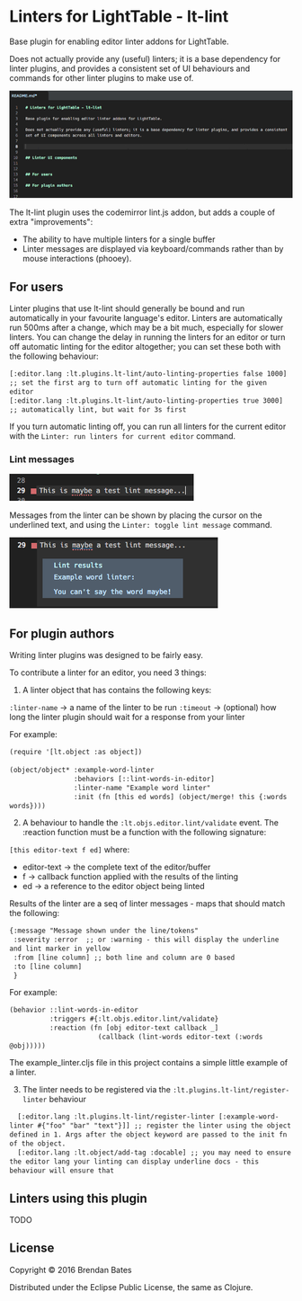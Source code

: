 # Linters for LightTable - lt-lint

Base plugin for enabling editor linter addons for LightTable.

Does not actually provide any (useful) linters; it is a base dependency for linter plugins, and provides a consistent
set of UI behaviours and commands for other linter plugins to make use of.

![Example Image](https://raw.githubusercontent.com/bbbates/lt-lint/master/doc/example.gif)

The lt-lint plugin uses the codemirror lint.js addon, but adds a couple of extra "improvements":

- The ability to have multiple linters for a single buffer
- Linter messages are displayed via keyboard/commands rather than by mouse interactions (phooey).

## For users

Linter plugins that use lt-lint should generally be bound and run automatically in your favourite language's editor.
Linters are automatically run 500ms after a change, which may be a bit much, especially for slower linters. You can change the delay in running the linters for an editor or turn off automatic linting for the editor altogether; you can set these both with the following behaviour:

```
[:editor.lang :lt.plugins.lt-lint/auto-linting-properties false 1000] ;; set the first arg to turn off automatic linting for the given editor
[:editor.lang :lt.plugins.lt-lint/auto-linting-properties true 3000] ;; automatically lint, but wait for 3s first
```

If you turn automatic linting off, you can run all linters for the current editor with the ```Linter: run linters for current editor``` command.

### Lint messages

![Lint mark](https://raw.githubusercontent.com/bbbates/lt-lint/master/doc/lint-mark.png)

Messages from the linter can be shown by placing the cursor on the underlined text, and using the ```Linter: toggle lint message``` command.

![Lint message](https://raw.githubusercontent.com/bbbates/lt-lint/master/doc/lint-message.png)

## For plugin authors

Writing linter plugins was designed to be fairly easy.

To contribute a linter for an editor, you need 3 things:

1. A linter object that has contains the following keys:

```:linter-name``` -> a name of the linter to be run
```:timeout``` -> (optional) how long the linter plugin should wait for a response from your linter

For example:

```
(require '[lt.object :as object])

(object/object* :example-word-linter
                :behaviors [::lint-words-in-editor]
                :linter-name "Example word linter"
                :init (fn [this ed words] (object/merge! this {:words words})))
```

2. A behaviour to handle the ```:lt.objs.editor.lint/validate``` event.
The :reaction function must be a function with the following signature:

``` [this editor-text f ed] ```
where:
- editor-text -> the complete text of the editor/buffer
- f -> callback function applied with the results of the linting
- ed -> a reference to the editor object being linted

Results of the linter are a seq of linter messages - maps that should match the following:
```
{:message "Message shown under the line/tokens"
 :severity :error  ;; or :warning - this will display the underline and lint marker in yellow
 :from [line column] ;; both line and column are 0 based
 :to [line column]
 }
```

For example:
```
(behavior ::lint-words-in-editor
          :triggers #{:lt.objs.editor.lint/validate}
          :reaction (fn [obj editor-text callback _]
                      (callback (lint-words editor-text (:words @obj)))))
```

The example\_linter.cljs file in this project contains a simple little example of a linter.

3. The linter needs to be registered via the ```:lt.plugins.lt-lint/register-linter``` behaviour

```
  [:editor.lang :lt.plugins.lt-lint/register-linter [:example-word-linter #{"foo" "bar" "text"}]] ;; register the linter using the object defined in 1. Args after the object keyword are passed to the init fn of the object.
  [:editor.lang :lt.object/add-tag :docable] ;; you may need to ensure the editor lang your linting can display underline docs - this behaviour will ensure that
```


## Linters using this plugin

TODO

## License

Copyright © 2016 Brendan Bates

Distributed under the Eclipse Public License, the same as Clojure.

